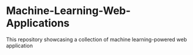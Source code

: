 # Machine-Learning-Web-Applications
This repository showcasing a collection of machine learning-powered web application
